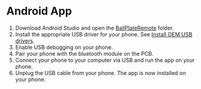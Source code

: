 Android App
===========

1. Download Android Studio and open the [BallPlateRemote](../BallPlateRemote) folder.
2. Install the appropriate USB driver for your phone. See [Install OEM USB drivers](https://developer.android.com/studio/run/oem-usb).
3. Enable USB debugging on your phone.
4. Pair your phone with the bluetooth module on the PCB.
5. Connect your phone to your computer via USB and run the app on your phone.
6. Unplug the USB cable from your phone. The app is now installed on your phone.
